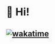 # 👋 Hi!

## [![wakatime](https://wakatime.com/badge/user/7c21ee74-023f-484a-9f11-8b44748f5a18.svg)](https://wakatime.com/@7c21ee74-023f-484a-9f11-8b44748f5a18)
